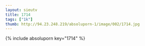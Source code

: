 ```yaml
--- 
layout: sieutv
title: 1714
tags: ["1k"]
thumb: http://94.23.248.219/absoluporn-1/image/002/1714.jpg
---
```

{% include absoluporn key="1714" %} 
